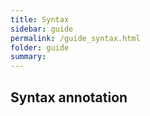 ```yaml
---
title: Syntax
sidebar: guide
permalink: /guide_syntax.html
folder: guide
summary:
---
```


## Syntax annotation
